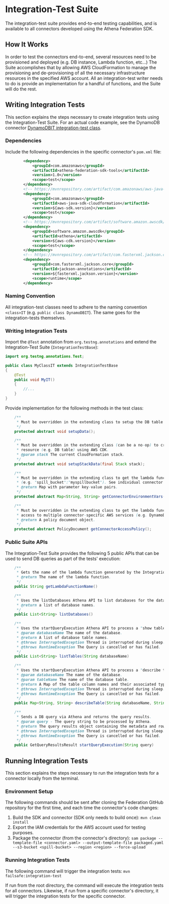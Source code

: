 # Integration-Test Suite

The integration-test suite provides end-to-end testing capabilities, and is available
to all connectors developed using the Athena Federation SDK.

## How It Works

In order to test the connectors end-to-end, several resources need to be provisioned
and deployed (e.g. DB instance, Lambda function, etc...) The Suite accomplishes that
by allowing AWS CloudFormation to manage the provisioning and de-provisioning of all
the necessary infrastructure resources in the specified AWS account. All an
integration-test writer needs to do is provide an implementation for a handful of
functions, and the Suite will do the rest.

## Writing Integration Tests

This section explains the steps necessary to create integration tests using the
Integration-Test Suite. For an actual code example, see the DynamoDB connector
[DynamoDBIT integration-test class](https://github.com/awslabs/aws-athena-query-federation/blob/master/athena-dynamodb/src/test/java/com/amazonaws/athena/connectors/dynamodb/DynamoDBIT.java).

### Dependencies

Include the following dependencies in the specific connector's `pom.xml` file:

```xml
        <dependency>
            <groupId>com.amazonaws</groupId>
            <artifactId>athena-federation-sdk-tools</artifactId>
            <version>1.0</version>
            <scope>test</scope>
        </dependency>
        <!-- https://mvnrepository.com/artifact/com.amazonaws/aws-java-sdk-cloudformation -->
        <dependency>
            <groupId>com.amazonaws</groupId>
            <artifactId>aws-java-sdk-cloudformation</artifactId>
            <version>${aws-sdk.version}</version>
            <scope>test</scope>
        </dependency>
        <!-- https://mvnrepository.com/artifact/software.amazon.awscdk/athena -->
        <dependency>
            <groupId>software.amazon.awscdk</groupId>
            <artifactId>athena</artifactId>
            <version>${aws-cdk.version}</version>
            <scope>test</scope>
        </dependency>
        <!-- https://mvnrepository.com/artifact/com.fasterxml.jackson.core/jackson-annotations -->
        <dependency>
            <groupId>com.fasterxml.jackson.core</groupId>
            <artifactId>jackson-annotations</artifactId>
            <version>${fasterxml.jackson.version}</version>
            <scope>runtime</scope>
        </dependency>
```

### Naming Convention

All integration-test classes need to adhere to the naming convention `<class>IT`
(e.g. `public class DynamoDBIT`). The same goes for the integration-tests themselves.

### Writing Integration Tests

Import the `@Test` annotation from `org.testng.annotations` and extend the Integration-Test
Suite (`IntegrationTestBase`):

```java
import org.testng.annotations.Test;

public class MyClassIT extends IntegrationTestBase
{
    @Test
    public void MyIT()
    {
        //...
    }
}
``` 

Provide implementation for the following methods in the test class:

```java
    /**
     * Must be overridden in the extending class to setup the DB table (i.e. insert rows into table, etc...)
     */
    protected abstract void setupData();

    /**
     * Must be overridden in the extending class (can be a no-op) to create a connector-specific CloudFormation stack
     * resource (e.g. DB table) using AWS CDK.
     * @param stack The current CloudFormation stack.
     */
    protected abstract void setupStackData(final Stack stack);

    /**
     * Must be overridden in the extending class to get the lambda function's environment variables key-value pairs
     * (e.g. "spill_bucket":"myspillbucket"). See individual connector for expected environment variables.
     * @return Map with parameter key-value pairs.
     */
    protected abstract Map<String, String> getConnectorEnvironmentVars();

    /**
     * Must be overridden in the extending class to get the lambda function's IAM access policy. The latter sets up
     * access to multiple connector-specific AWS services (e.g. DynamoDB, Elasticsearch etc...)
     * @return A policy document object.
     */
    protected abstract PolicyDocument getConnectorAccessPolicy();
```

### Public Suite APIs

The Integration-Test Suite provides the following 5 public APIs that can be used to send DB
queries as part of the tests' execution:

```java
    /**
     * Gets the name of the lambda function generated by the Integration-Test Suite.
     * @return The name of the lambda function.
     */
    public String getLambdaFunctionName()

    /**
     * Uses the listDatabases Athena API to list databases for the data source utilizing the lambda function.
     * @return a list of database names.
     */
    public List<String> listDatabases()

    /**
     * Uses the startQueryExecution Athena API to process a "show tables" query utilizing the lambda function.
     * @param databaseName The name of the database.
     * @return A list of database table names.
     * @throws InterruptedException Thread is interrupted during sleep.
     * @throws RuntimeException The Query is cancelled or has failed.
     */
    public List<String> listTables(String databaseName)

    /**
     * Uses the startQueryExecution Athena API to process a "describe table" query utilizing the lambda function.
     * @param databaseName The name of the database.
     * @param tableName The name of the database table.
     * @return A Map of the table column names and their associated types.
     * @throws InterruptedException Thread is interrupted during sleep.
     * @throws RuntimeException The Query is cancelled or has failed.
     */
    public Map<String, String> describeTable(String databaseName, String tableName)

    /**
     * Sends a DB query via Athena and returns the query results.
     * @param query - The query string to be processed by Athena.
     * @return The query results object containing the metadata and row information.
     * @throws InterruptedException Thread is interrupted during sleep.
     * @throws RuntimeException The Query is cancelled or has failed.
     */
    public GetQueryResultsResult startQueryExecution(String query)
```

## Running Integration Tests

This section explains the steps necessary to run the integration tests for a connector
locally from the terminal.

### Environment Setup

The following commands should be sent after cloning the Federation GitHub repository for
the first time, and each time the connector's code changes:

1. Build the SDK and connector (SDK only needs to build once): `mvn clean install`
2. Export the IAM credentials for the AWS account used for testing purposes.
3. Package the connector (from the connector's directory): 
`sam package --template-file <connector.yaml> --output-template-file packaged.yaml 
--s3-bucket <spill-bucket> --region <region> --force-upload`

### Running Integration Tests

The following command will trigger the integration tests: `mvn failsafe:integration-test`

If run from the root directory, the command will execute the integration tests for all connectors.
Likewise, if run from a specific connector's directory, it will trigger the integration tests
for the specific connector.
 